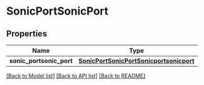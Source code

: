 # SonicPortSonicPort

## Properties
Name | Type | Description | Notes
------------ | ------------- | ------------- | -------------
**sonic_portsonic_port** | [**SonicPortSonicPortSonicportsonicport**](SonicPortSonicPortSonicportsonicport.md) |  | [optional] 

[[Back to Model list]](../README.md#documentation-for-models) [[Back to API list]](../README.md#documentation-for-api-endpoints) [[Back to README]](../README.md)


